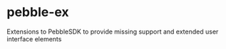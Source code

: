pebble-ex
=========

Extensions to PebbleSDK to provide missing support and extended user interface elements
